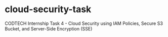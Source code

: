 # cloud-security-task
CODTECH Internship Task 4 - Cloud Security using IAM Policies, Secure S3 Bucket, and Server-Side Encryption (SSE)
